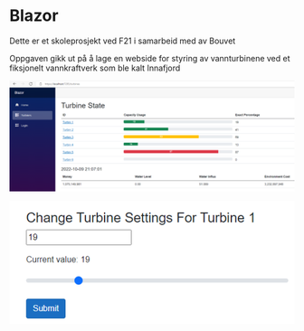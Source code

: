 # Blazor

Dette er et skoleprosjekt ved F21 i samarbeid med av Bouvet

Oppgaven gikk ut på å lage en webside for styring av vannturbinene ved et fiksjonelt vannkraftverk som ble kalt Innafjord

![TurbinePage](./Readme_Images/TurbineState.PNG "")

![EditTurbine](./Readme_Images/EditTurbine.PNG "")
